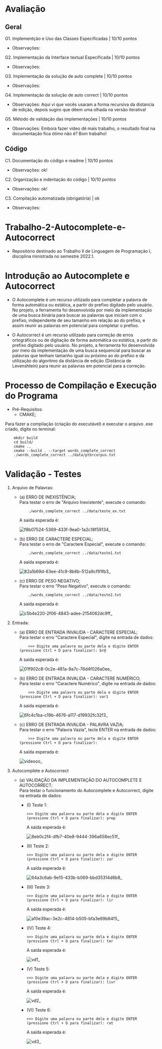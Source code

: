 # Avaliação

## Geral

G1. Implementção e Uso das Classes Especificadas | 10/10 pontos
- Observações:

G2. Implementação da Interface textual Especificada | 10/10 pontos
- Observações:

G3. Implementação da solução de auto complete | 10/10 pontos
- Observações:

G4. Implementação da solução de auto correct | 10/10 pontos
- Observações: Aqui vi que vocês usaram a forma recursiva da distancia de edição, depois sugiro que dêem uma olhada na versão iterativa!

G5. Método de validação das implementações | 10/10 pontos
- Observações: Embora fazer vídeo dê mais trabalho, o resultado final na documentação fica ótimo não é? Bom trabalho!

## Código

C1. Documentação do código e readme | 10/10 pontos
- Observações: ok!

C2. Organização e indentação do código | 10/10 pontos
- Observações: ok!

C3. Compilação automatizada (obrigatória) | ok
- Observações:

# Trabalho-2-Autocomplete-e-Autocorrect
* Repositório destinado ao Trabalho II de Linguagem de Programação I, disciplina ministrada no semestre 2022.1.

# Introdução ao Autocomplete e Autocorrect
* O Autocomplete é um recurso utilizado para completar a palavra de forma automática ou estática, a partir do prefixo digitado pelo usuário. No projeto, a ferramenta foi desenvolvida por meio da implementação de uma busca binária para buscar as palavras que iniciam com o prefixo, independente de seu tamanho em relação ao do prefixo, e assim reunir as palavras em potencial para completar o prefixo.

* O Autocorrect é um recurso utilizado para correção de erros ortográficos ou de digitação de forma automática ou estática, a partir do prefixo digitado pelo usuário. No projeto, a ferramenta foi desenvolvida por meio da implementação de uma busca sequencial para buscar as palavras que tenham tamanho igual ou próximo ao do prefixo e da utilização do algoritmo da distância de edição (Distância de Levenshtein) para reunir as palavras em potencial para a correção.

# Processo de Compilação e Execução do Programa
* Pré-Requisitos:
    - CMAKE; <br />

Para fazer a compilação (criação do executável) e executar o arquivo .exe criado, digite no terminal: <br />
```
    mkdir build
    cd build/
    cmake ..
    cmake --build . --target words_complete_correct
    ./words_complete_correct ../data/ptbrcorpus.txt
```
# Validação - Testes

1. Arquivo de Palavras:
    - (a) ERRO DE INEXISTÊNCIA;  <br />
        Para testar o erro de "Arquivo Inexistente", execute o comando:
        ```
            ./words_complete_correct ../data/teste_ex.txt
        ```
        A saída esperada é:
        
        ![f8b07524-5369-433f-9ea0-1a2c18f59134_](https://user-images.githubusercontent.com/82531511/174893542-e952489e-af22-491f-8f7d-24559b22ab9e.gif)


    - (b) ERRO DE CARACTERE ESPECIAL; <br />
        Para testar o erro de "Caractere Especial", execute o comando:
        ```
            ./words_complete_correct ../data/teste1.txt
        ```
        A saída esperada é:
        
        ![82a1b69d-63ee-41c9-8b6b-512a9cf91fb3_](https://user-images.githubusercontent.com/82531511/174893937-d9ab4a91-a813-416b-90b6-096ce92365df.gif)
        

    - (c) ERRO DE PESO NEGATIVO; <br />
        Para testar o erro "Peso Negativo", execute o comando:
        ```
            ./words_complete_correct ../data/teste2.txt
        ```
        A saída esperada é:
        
        ![c5b4e220-2f06-4843-adee-2154062dc9ff_](https://user-images.githubusercontent.com/82531511/174894295-5b749c7d-5a8e-4f50-9693-7b5583376490.gif)


2. Entrada:  
    - (a) ERRO DE ENTRADA INVALIDA - CARACTERE ESPECIAL; <br />
        Para testar o erro "Caractere Especial", digite na entrada de dados:
        ```
            >>> Digite uma palavra ou parte dela e digite ENTER (pressione Ctrl + D para finalizar): br@
        ```
        A saída esperada é:

        ![01f902c8-0c2e-481a-9a7c-76d4f026a0ee_](https://user-images.githubusercontent.com/82531511/174894779-cfa48c31-ad13-420f-adae-91960e703b19.gif)


    - (b) ERRO DE ENTRADA INVALIDA - CARACTERE NUMÉRICO; <br />
        Para testar o erro "Caractere Numérico", digite na entrada de dados:
        ```
            >>> Digite uma palavra ou parte dela e digite ENTER (pressione Ctrl + D para finalizar): var1
        ```
        A saída esperada é:

        ![6fc4c1ba-c19b-4676-a117-d19932fc32f3_](https://user-images.githubusercontent.com/82531511/174895934-05f81d11-b7cd-43ba-8c39-977d84726fdc.gif)
    

    - (c) ERRO DE ENTRADA INVALIDA - PALAVRA VAZIA; <br />
        Para testar o erro "Palavra Vazia", tecle ENTER na entrada de dados:
        ```
            >>> Digite uma palavra ou parte dela e digite ENTER (pressione Ctrl + D para finalizar):
        ```
        A saída esperada é:
        
        ![videooo_](https://user-images.githubusercontent.com/82531511/175665682-c0366e31-13fd-43d5-a23b-5235871de724.gif)

    
3. Autocomplete e Autocorrect
    - (a) VALIDAÇÃO DA IMPLEMENTAÇÃO DO AUTOCOMPLETE E AUTOCORRECT; <br />
        Para testar o funcionamento do Autocomplete e Autocorrect, digite na entrada de dados:
        - (I) Teste 1:
            ```
            >>> Digite uma palavra ou parte dela e digite ENTER (pressione Ctrl + D para finalizar): prep
            ```
            A saída esperada é:
        
            ![8eb0c2f4-dfb7-40e8-9444-396a658ec51f_](https://user-images.githubusercontent.com/82531511/174896868-81786cbc-c93e-4c36-9c6c-2bdd13049907.gif)


        - (II) Teste 2:
            ```
            >>> Digite uma palavra ou parte dela e digite ENTER (pressione Ctrl + D para finalizar): zar
            ```
            A saída esperada é:
        
            ![64a3c6ab-9e15-433b-b069-bbd35314d6b8_](https://user-images.githubusercontent.com/82531511/174897577-3a550203-be41-4ef0-a22e-39e6a7ddcaeb.gif)


        - (III) Teste 3:
            ```
            >>> Digite uma palavra ou parte dela e digite ENTER (pressione Ctrl + D para finalizar): lir
            ```
            A saída esperada é:
        
            ![a10e39ac-3e2c-4814-b505-bfa3e69b84f5_](https://user-images.githubusercontent.com/82531511/174897801-5c9c9a98-2b6d-4ff2-a9ce-78adc63b5908.gif)

        
        - (IV) Teste 4:
            ```
            >>> Digite uma palavra ou parte dela e digite ENTER (pressione Ctrl + D para finalizar): ter
            ```
            A saída esperada é:
        
            ![vd1_](https://user-images.githubusercontent.com/82531511/175816957-ab34337e-e92a-4f76-9787-d77a2014a47d.gif)

        
        - (V) Teste 5:
            ```
            >>> Digite uma palavra ou parte dela e digite ENTER (pressione Ctrl + D para finalizar): livr
            ```
            A saída esperada é:
        
            ![vd2_](https://user-images.githubusercontent.com/82531511/175816987-7d114fd2-9a4a-4bdd-b7bc-c0a7cb5eca9a.gif)
        
        
        - (VI) Teste 6:
            ```
            >>> Digite uma palavra ou parte dela e digite ENTER (pressione Ctrl + D para finalizar): rat
            ```
            A saída esperada é:
        
            ![vd3_](https://user-images.githubusercontent.com/82531511/175817045-79abf8fc-3436-43e8-a9f6-e13ed07bc03d.gif)
